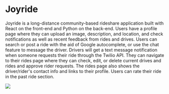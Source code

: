 # Joyride

Joyride is a long-distance community-based rideshare application built with React on the front-end and Python on the back-end. Users have a profile page where they can upload an image, description, and location, and check notifications as well as recent feedback from rides and drives. Users can search or post a ride with the aid of Google autocomplete, or use the chat feature to message the driver. Drivers will get a text message notification when someone requests their ride through the Twilio API. They can navigate to their rides page where they can check, edit, or delete current drives and rides and approve rider requests. The rides page also shows the driver/rider's contact info and links to their profile. Users can rate their ride in the past ride section.

![](Homepage.gif)
